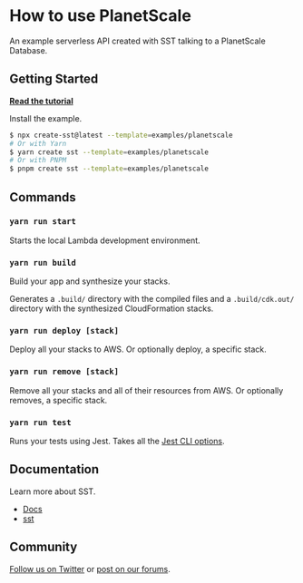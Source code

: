 # How to use PlanetScale

An example serverless API created with SST talking to a PlanetScale Database.

## Getting Started

[**Read the tutorial**](https://sst.dev/examples/how-to-use-planetscale-in-your-serverless-app.html)

Install the example.

```bash
$ npx create-sst@latest --template=examples/planetscale
# Or with Yarn
$ yarn create sst --template=examples/planetscale
# Or with PNPM
$ pnpm create sst --template=examples/planetscale
```

## Commands

### `yarn run start`

Starts the local Lambda development environment.

### `yarn run build`

Build your app and synthesize your stacks.

Generates a `.build/` directory with the compiled files and a `.build/cdk.out/` directory with the synthesized CloudFormation stacks.

### `yarn run deploy [stack]`

Deploy all your stacks to AWS. Or optionally deploy, a specific stack.

### `yarn run remove [stack]`

Remove all your stacks and all of their resources from AWS. Or optionally removes, a specific stack.

### `yarn run test`

Runs your tests using Jest. Takes all the [Jest CLI options](https://jestjs.io/docs/en/cli).

## Documentation

Learn more about SST.

- [Docs](https://docs.sst.dev)
- [sst](https://docs.sst.dev/packages/sst)

## Community

[Follow us on Twitter](https://twitter.com/sst_dev) or [post on our forums](https://discourse.sst.dev).
